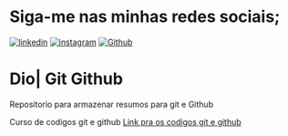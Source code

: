 # Siga-me nas minhas redes sociais;
[![linkedin](https://img.shields.io/badge/LinkedIn-0077B5?style=for-the-badge&logo=linkedin&logoColor=white)](https://www.linkedin.com/in/daniel-hill-7548a52a1/)
[![instagram](https://img.shields.io/badge/Instagram-E4405F?style=for-the-badge&logo=instagram&logoColor=white)](https://www.instagram.com/daniel_hill08/)
[![Github](https://img.shields.io/badge/GitHub-100000?style=for-the-badge&logo=github&logoColor=white)](https://github.com/danihills1)

# Dio| Git Github

Repositorio para armazenar resumos para git e Github

Curso de codigos git e github
[Link pra os codigos git e github](https://git-scm.com/docs)


